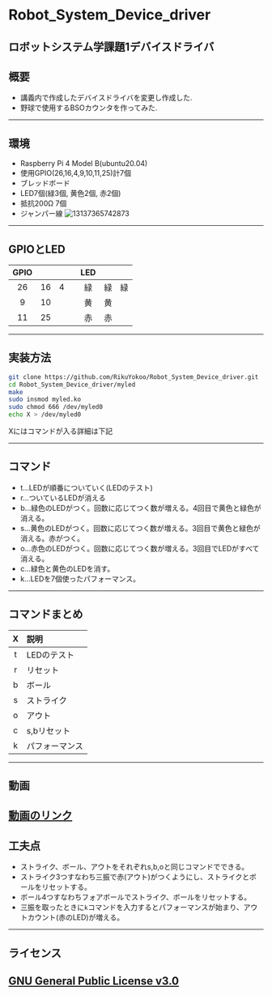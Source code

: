 # Robot_System_Device_driver
ロボットシステム学課題1デバイスドライバ
---
## 概要   
- 講義内で作成したデバイスドライバを変更し作成した.    
- 野球で使用するBSOカウンタを作ってみた.  
---
## 環境
- Raspberry Pi 4 Model B(ubuntu20.04)  
- 使用GPIO(26,16,4,9,10,11,25)計7個  
- ブレッドボード  
- LED7個(緑3個, 黄色2個, 赤2個)  
- 抵抗200Ω 7個  
- ジャンパー線
![13137365742873](https://user-images.githubusercontent.com/53966271/100971348-0b7dad00-357a-11eb-8da2-01044700add6.jpg)  
---
## GPIOとLED
|GPIO||||LED|||
|:--:|:--:|:--:|:--:|:--:|:--:|:--:|
|26|16|4||緑|緑|緑|
|9|10|||黄|黄||
|11|25|||赤|赤||
---
## 実装方法
```sh
git clone https://github.com/RikuYokoo/Robot_System_Device_driver.git  
cd Robot_System_Device_driver/myled  
make  
sudo insmod myled.ko  
sudo chmod 666 /dev/myled0  
echo X > /dev/myled0  
```
Xにはコマンドが入る詳細は下記  

---
## コマンド  
- t...LEDが順番についていく(LEDのテスト)  
- r...ついているLEDが消える  
- b...緑色のLEDがつく。回数に応じてつく数が増える。4回目で黄色と緑色が消える。
- s...黄色のLEDがつく。回数に応じてつく数が増える。3回目で黄色と緑色が消える。赤がつく。  
- o...赤色のLEDがつく。回数に応じてつく数が増える。3回目でLEDがすべて消える。  
- c...緑色と黄色のLEDを消す。  
- k...LEDを7個使ったパフォーマンス。  
---
## コマンドまとめ  
|X|説明|
|:--:|:--|
|t|LEDのテスト|
|r|リセット|
|b|ボール|
|s|ストライク|
|o|アウト|
|c|s,bリセット|
|k|パフォーマンス|
---
## 動画
[動画のリンク](https://youtu.be/4Yu6ux_07ps)
---
## 工夫点
- ストライク、ボール、アウトをそれぞれs,b,oと同じコマンドでできる。  
- ストライク3つすなわち三振で赤(アウト)がつくようにし、ストライクとボールをリセットする。  
- ボール4つすなわちフォアボールでストライク、ボールをリセットする。  
- 三振を取ったときに`k`コマンドを入力するとパフォーマンスが始まり、アウトカウント(赤のLED)が増える。  
---
## ライセンス
[GNU General Public License v3.0](https://github.com/RikuYokoo/Robot_System_Device_driver/blob/main/COPYING)
---
